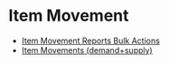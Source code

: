 # Item Movement

- [Item Movement Reports Bulk Actions](item_movement_bulk_actions.md)
- [Item Movements (demand+supply)](complex_movement.md)
